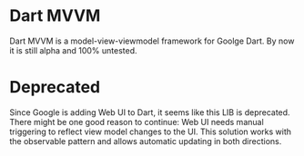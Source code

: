 Dart MVVM
=========

Dart MVVM is a model-view-viewmodel framework for Goolge Dart. By now it is still alpha and 100% untested.

Deprecated
==========

Since Google is adding Web UI to Dart, it seems like this LIB is deprecated. There might be one good reason
to continue: Web UI needs manual triggering to reflect view model changes to the UI. This solution works
with the observable pattern and allows automatic updating in both directions.
